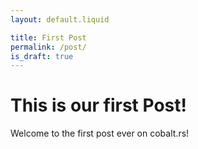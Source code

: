 ```yaml
---
layout: default.liquid

title: First Post
permalink: /post/
is_draft: true
---
```


# This is our first Post!

Welcome to the first post ever on cobalt.rs!
